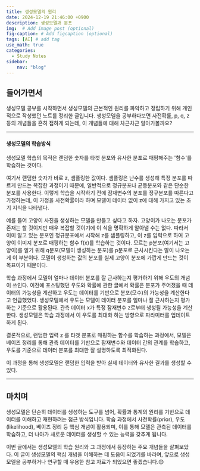 ```yaml
---
title: 생성모델의 원리
date: 2024-12-19 21:46:00 +0900
description: 생성모델과 분포
img:  # Add image post (optional)
fig-caption: # Add figcaption (optional)
tags: [AI] # add tag
use_math: true
categories:
  - Study Notes
sidebar:
    nav: "blog"
---
```


## **들어가면서** 

생성모델 공부를 시작하면서 생성모델의 근본적인 원리를 파악하고 정립하기 위해 개인적으로 작성했던 노트를 정리한 글입니다.
생성모델을 공부하다보면 사전확률, p, q, z 등의 개념들을 흔히 접하게 되는데, 이 개념들에 대해 차근차근 알아가볼까요?

---

#### 생성모델의 학습방식
생성모델 학습의 목적은 랜덤한 숫자를 타겟 분포와 유사한 분포로 매핑해주는 '함수'를 학습하는 것이다.

여기서 랜덤한 숫자가 바로 z, 샘플링한 값이다. 샘플링은 난수를 생성해 특정 분포를 따르게 만드는 복잡한 과정이기 때문에, 일반적으로 정규분포나 균등분포와 같은 단순한 분포를 사용한다.
이렇게 학습을 시작하기 전에 잠재변수의 분포를 정규분포를 따른다고 가정하는데, 이 가정을 사전확률이라 하며 모델이 데이터 없이 z에 대해 가지고 있는 초기 지식을 나타낸다.

예를 들어 고양이 사진을 생성하는 모델을 만들고 싶다고 하자. 고양이가 나오는 분포가 존재는 할 것이지만 매우 복잡할 것이기에 이 식을 명확하게 알아낼 수는 없다. 따라서 이미 알고 있는 분포인 정규분포에서 시작해 z를 샘플링하고, 이 z를 입력으로 하여 고양이 이미지 분포로 매핑하는 함수 f(x)를 학습하는 것이다. 모르는 p분포(여기서는 고양이)를 알기 위해 q분포(모델이 생성하는 분포)를 p분포로 근사시킨다는 말이 나오는게 이 부분이다. 모델이 생성하는 값의 분포를 실제 고양이 분포에 가깝게 만드는 것이 목표이기 때문이다.

학습 과정에서 모델이 얼마나 데이터 분포를 잘 근사하는지 평가하기 위해 우도의 개념이 쓰인다. 이전에 포스팅했던 우도와 확률에 관한 글에서 확률은 분포가 주어졌을 때 데이터의 가능성을 계산하고 우도는 데이터를 기반으로 분포(모수)의 가능성을 계산한다고 언급했었다. 생성모델에서 우도는 모델이 데이터 분포를 얼마나 잘 근사하는지 평가하는 기준으로 활용된다. 관측 데이터 x가 특정 잠재변수 z로부터 생성될 가능성을 계산한다. 생성모델은 학습 과정에서 이 우도를 최대화 하는 방향으로 파라미터를 업데이트하게 된다.

결론적으로, 랜덤한 입력  z 를 타겟 분포로 매핑하는 함수를 학습하는 과정에서, 모델은 베이즈 정리를 통해 관측 데이터를 기반으로 잠재변수와 데이터 간의 관계를 학습하고, 우도를 기준으로 데이터 분포를 최대한 잘 설명하도록 최적화된다.

이 과정을 통해 생성모델은 랜덤한 입력을 받아 실제 데이터와 유사한 결과를 생성할 수 있다.

---

## 마치며
생성모델은 단순히 데이터를 생성하는 도구를 넘어, 확률과 통계의 원리를 기반으로 데이터를 이해하고 재현하려는 접근 방식입니다. 학습 과정에서 사전확률(prior), 우도(likelihood), 베이즈 정리 등 핵심 개념이 활용되며, 이를 통해 모델은 관측된 데이터를 학습하고, 더 나아가 새로운 데이터를 생성할 수 있는 능력을 갖추게 됩니다.

이번 글에서는 생성모델의 학습 원리와 그 과정에서 등장하는 주요 개념들을 살펴보았다.
이 글이 생성모델의 핵심 개념을 이해하는 데 도움이 되었기를 바라며, 앞으로 생성모델을 공부하거나 연구할 때 유용한 참고 자료가 되었으면 좋겠습니다.😊